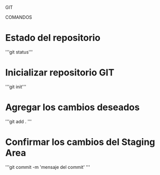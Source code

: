 GIT

COMANDOS
# Estado del repositorio
'''git status'''
# Inicializar repositorio GIT
'''git init'''


# Agregar los cambios deseados
'''git add . '''

# Confirmar los cambios del Staging Area
'''git commit -m 'mensaje del commit' '''
